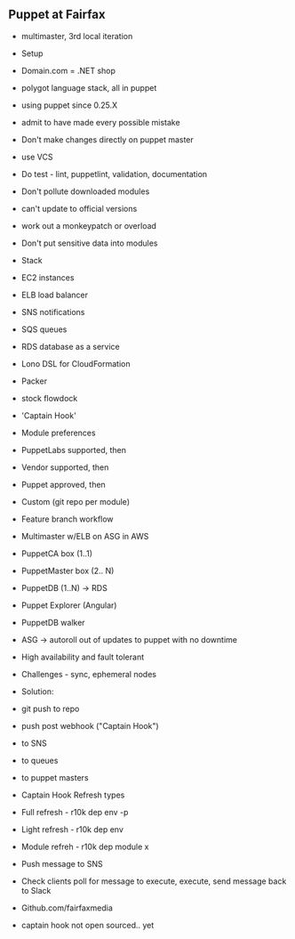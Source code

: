 ## Puppet at Fairfax

 - multimaster, 3rd local iteration
 

 - Setup
  - Domain.com = .NET shop
  - polygot language stack, all in puppet
  - using puppet since 0.25.X
  - admit to have made every possible mistake

 - Don't make changes directly on puppet master
  - use VCS

 - Do test - lint, puppetlint, validation, documentation
  
 - Don't pollute downloaded modules 
  - can't update to official versions
  - work out a monkeypatch or overload

 - Don't put sensitive data into modules
 
 - Stack
  - EC2 instances
  - ELB load balancer
  - SNS notifications
  - SQS queues
  - RDS database as a service

 - Lono DSL for CloudFormation
 - Packer
 - stock flowdock
 - 'Captain Hook'

 - Module preferences
  - PuppetLabs supported, then
  - Vendor supported, then
  - Puppet approved, then
  - Custom (git repo per module)

 - Feature branch workflow

 - Multimaster w/ELB on ASG in AWS
  - PuppetCA box (1..1)
  - PuppetMaster box (2.. N)
  - PuppetDB (1..N) -> RDS

 - Puppet Explorer (Angular)
  - PuppetDB walker

 - ASG -> autoroll out of updates to puppet with no downtime

 - High availability and fault tolerant
 
 - Challenges - sync, ephemeral nodes
 - Solution: 
  - git push to repo
  - push post webhook ("Captain Hook")
   - to SNS
   - to queues
   - to puppet masters

 - Captain Hook Refresh types
  - Full refresh - r10k dep env -p
  - Light refresh - r10k dep env
  - Module refreh - r10k dep module x
 - Push message to SNS
 - Check clients poll for message to execute, execute, send message back to Slack

 - Github.com/fairfaxmedia
  - captain hook not open sourced.. yet


 
